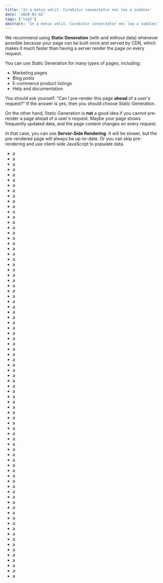 ```yaml
---
title: 'In a metus velit. Curabitur consectetur nec leo a sodales'
date: '2020-01-02'
tags: ['tag3']
abstract: 'In a metus velit. Curabitur consectetur nec leo a sodales'
---
```


We recommend using **Static Generation** (with and without data) whenever possible because your page can be built once and served by CDN, which makes it much faster than having a server render the page on every request.

You can use Static Generation for many types of pages, including:

- Marketing pages
- Blog posts
- E-commerce product listings
- Help and documentation

You should ask yourself: "Can I pre-render this page **ahead** of a user's request?" If the answer is yes, then you should choose Static Generation.

On the other hand, Static Generation is **not** a good idea if you cannot pre-render a page ahead of a user's request. Maybe your page shows frequently updated data, and the page content changes on every request.

In that case, you can use **Server-Side Rendering**. It will be slower, but the pre-rendered page will always be up-to-date. Or you can skip pre-rendering and use client-side JavaScript to populate data.

- a
- a
- a
- a
- a
- a
- a
- a
- a
- a
- a
- a
- a
- a
- a
- a
- a
- a
- a
- a
- a
- a
- a
- a
- a
- a
- a
- a
- a
- a
- a
- a
- a
- a
- a
- a
- a
- a
- a
- a
- a
- a
- a
- a
- a
- a
- a
- a
- a
- a
- a
- a
- a
- a
- a
- a
- a
- a
- a
- a
- a
- a
- a
- a
- a
- a
- a
- a
- a
- a
- a
- a
- a
- a
- a
- a
- a
- a
- a
- a
- a
